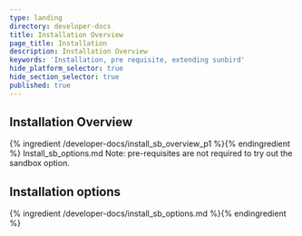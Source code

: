 ```yaml
---
type: landing
directory: developer-docs
title: Installation Overview
page_title: Installation
description: Installation Overview
keywords: 'Installation, pre requisite, extending sunbird'
hide_platform_selector: true
hide_section_selector: true
published: true
---
```


## Installation Overview

{% ingredient /developer-docs/install_sb_overview_p1 %}{% endingredient %}
Install_sb_options.md
Note: pre-requisites are not required to try out the sandbox option.
## Installation options
{% ingredient /developer-docs/install_sb_options.md %}{% endingredient %}
